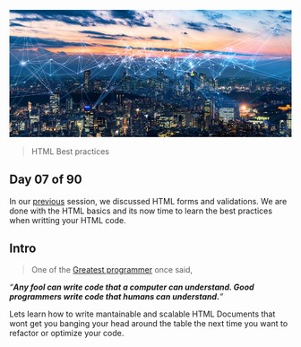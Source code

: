 ![internet](../avatar.jpg)
> HTML Best practices

## Day 07 of 90
In our [previous](../day06/) session, we discussed HTML forms and validations. We are done with the HTML basics and its now time to learn the best practices when writting your HTML code. 

## Intro
> One of the [Greatest programmer](https://twitter.com/martinfowler) once said, 

*“__Any fool can write code that a computer can understand. Good programmers write code that humans can understand.__”*


Lets learn how to write mantainable and scalable HTML Documents that wont get you banging your head around the table the next time you want to refactor or optimize your code. 
